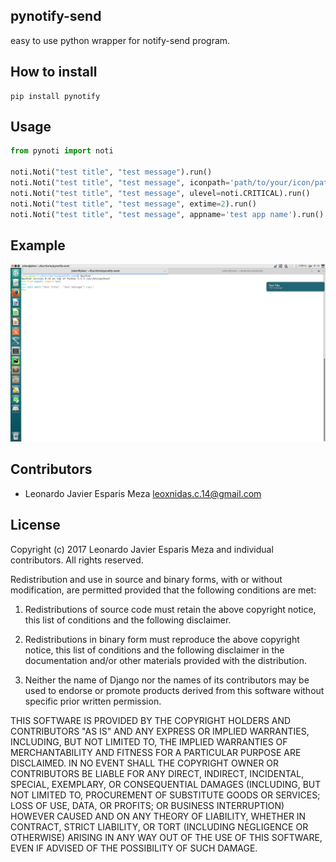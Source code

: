 pynotify-send
--------------
easy to use python wrapper for notify-send program.

How to install
---------------

```shell
pip install pynotify
```

Usage
-----

```python
from pynoti import noti

noti.Noti("test title", "test message").run()
noti.Noti("test title", "test message", iconpath='path/to/your/icon/path.png').run()
noti.Noti("test title", "test message", ulevel=noti.CRITICAL).run()
noti.Noti("test title", "test message", extime=2).run()
noti.Noti("test title", "test message", appname='test app name').run()
```

Example
--------
![example1](./img/example.png)

Contributors
------------
* Leonardo Javier Esparis Meza <leoxnidas.c.14@gmail.com>


License
-------

Copyright (c) 2017 Leonardo Javier Esparis Meza and individual contributors. All rights reserved.

Redistribution and use in source and binary forms, with or without modification, are permitted provided that the following conditions are met:

1. Redistributions of source code must retain the above copyright notice, 
   this list of conditions and the following disclaimer.

2. Redistributions in binary form must reproduce the above copyright 
   notice, this list of conditions and the following disclaimer in the
   documentation and/or other materials provided with the distribution.

3. Neither the name of Django nor the names of its contributors may be used
   to endorse or promote products derived from this software without
   specific prior written permission.

THIS SOFTWARE IS PROVIDED BY THE COPYRIGHT HOLDERS AND CONTRIBUTORS "AS IS" AND ANY EXPRESS OR IMPLIED WARRANTIES, INCLUDING, BUT NOT LIMITED TO, THE IMPLIED WARRANTIES OF MERCHANTABILITY AND FITNESS FOR A PARTICULAR PURPOSE ARE DISCLAIMED. IN NO EVENT SHALL THE COPYRIGHT OWNER OR CONTRIBUTORS BE LIABLE FOR ANY DIRECT, INDIRECT, INCIDENTAL, SPECIAL, EXEMPLARY, OR CONSEQUENTIAL DAMAGES (INCLUDING, BUT NOT LIMITED TO, PROCUREMENT OF SUBSTITUTE GOODS OR SERVICES; LOSS OF USE, DATA, OR PROFITS; OR BUSINESS INTERRUPTION) HOWEVER CAUSED AND ON ANY THEORY OF LIABILITY, WHETHER IN CONTRACT, STRICT LIABILITY, OR TORT (INCLUDING NEGLIGENCE OR OTHERWISE) ARISING IN ANY WAY OUT OF THE USE OF THIS SOFTWARE, EVEN IF ADVISED OF THE POSSIBILITY OF SUCH DAMAGE.
